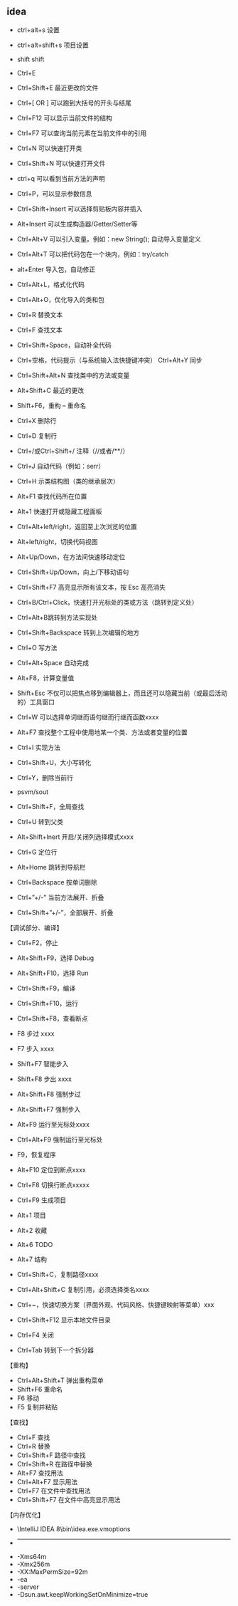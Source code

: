 idea
---

* ctrl+alt+s 设置
* ctrl+alt+shift+s 项目设置
* shift shift
* Ctrl+E
* Ctrl+Shift+E 最近更改的文件
* Ctrl+[ OR ] 可以跑到大括号的开头与结尾
* Ctrl+F12 可以显示当前文件的结构
* Ctrl+F7 可以查询当前元素在当前文件中的引用
* Ctrl+N 可以快速打开类
* Ctrl+Shift+N 可以快速打开文件
* ctrl+q 可以看到当前方法的声明
* Ctrl+P，可以显示参数信息
* Ctrl+Shift+Insert 可以选择剪贴板内容并插入
* Alt+Insert 可以生成构造器/Getter/Setter等
* Ctrl+Alt+V 可以引入变量。例如：new String(); 自动导入变量定义
* Ctrl+Alt+T 可以把代码包在一个块内，例如：try/catch
* alt+Enter 导入包，自动修正
* Ctrl+Alt+L，格式化代码
* Ctrl+Alt+O，优化导入的类和包
* Ctrl+R 替换文本
* Ctrl+F 查找文本


* Ctrl+Shift+Space，自动补全代码
* Ctrl+空格，代码提示（与系统输入法快捷键冲突）
Ctrl+Alt+Y 同步


* Ctrl+Shift+Alt+N 查找类中的方法或变量
* Alt+Shift+C 最近的更改
* Shift+F6，重构 – 重命名
* Ctrl+X 删除行
* Ctrl+D 复制行
* Ctrl+/或Ctrl+Shift+/ 注释（//或者/**/）

* Ctrl+J 自动代码（例如：serr）
* Ctrl+H 示类结构图（类的继承层次）
* Alt+F1 查找代码所在位置
* Alt+1 快速打开或隐藏工程面板
* Ctrl+Alt+left/right，返回至上次浏览的位置
* Alt+left/right，切换代码视图
* Alt+Up/Down，在方法间快速移动定位
* Ctrl+Shift+Up/Down，向上/下移动语句
* Ctrl+Shift+F7 高亮显示所有该文本，按 Esc 高亮消失
* Ctrl+B/Ctrl+Click，快速打开光标处的类或方法（跳转到定义处）
* Ctrl+Alt+B跳转到方法实现处
* Ctrl+Shift+Backspace 转到上次编辑的地方
* Ctrl+O 写方法
* Ctrl+Alt+Space 自动完成
* Alt+F8，计算变量值
* Shift+Esc 不仅可以把焦点移到编辑器上，而且还可以隐藏当前（或最后活动的）工具窗口
* Ctrl+W 可以选择单词继而语句继而行继而函数xxxx
* Alt+F7 查找整个工程中使用地某一个类、方法或者变量的位置
* Ctrl+I 实现方法
* Ctrl+Shift+U，大小写转化
* Ctrl+Y，删除当前行


* psvm/sout
* Ctrl+Shift+F，全局查找
* Ctrl+U 转到父类
* Alt+Shift+Inert 开启/关闭列选择模式xxxx
* Ctrl+G 定位行
* Alt+Home 跳转到导航栏
* Ctrl+Backspace 按单词删除
* Ctrl+”+/-” 当前方法展开、折叠
* Ctrl+Shift+”+/-”，全部展开、折叠


【调试部分、编译】
* Ctrl+F2，停止
* Alt+Shift+F9，选择 Debug
* Alt+Shift+F10，选择 Run
* Ctrl+Shift+F9，编译
* Ctrl+Shift+F10，运行
* Ctrl+Shift+F8，查看断点
* F8 步过 xxxx
* F7 步入 xxxx
* Shift+F7 智能步入
* Shift+F8 步出 xxxx
* Alt+Shift+F8 强制步过
* Alt+Shift+F7 强制步入
* Alt+F9 运行至光标处xxxx
* Ctrl+Alt+F9 强制运行至光标处
* F9，恢复程序
* Alt+F10 定位到断点xxxx
* Ctrl+F8 切换行断点xxxxx
* Ctrl+F9 生成项目
* Alt+1 项目
* Alt+2 收藏
* Alt+6 TODO
* Alt+7 结构
* Ctrl+Shift+C，复制路径xxxx
* Ctrl+Alt+Shift+C 复制引用，必须选择类名xxxx

* Ctrl+~，快速切换方案（界面外观、代码风格、快捷键映射等菜单）xxx
* Ctrl+Shift+F12 显示本地文件目录
* Ctrl+F4 关闭
* Ctrl+Tab 转到下一个拆分器

【重构】
* Ctrl+Alt+Shift+T 弹出重构菜单
* Shift+F6 重命名
* F6 移动
* F5 复制并粘贴

【查找】
* Ctrl+F 查找
* Ctrl+R 替换
* Ctrl+Shift+F 路径中查找
* Ctrl+Shift+R 在路径中替换
* Alt+F7 查找用法
* Ctrl+Alt+F7 显示用法
* Ctrl+F7 在文件中查找用法
* Ctrl+Shift+F7 在文件中高亮显示用法

【内存优化】
* \IntelliJ IDEA 8\bin\idea.exe.vmoptions  
* -----------------------------------------  
* -Xms64m  
* -Xmx256m  
* -XX:MaxPermSize=92m  
* -ea  
* -server  
* -Dsun.awt.keepWorkingSetOnMinimize=true
